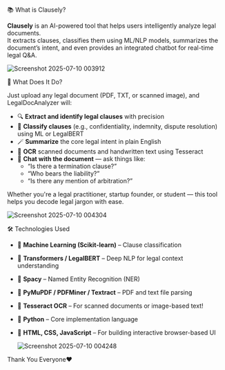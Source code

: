 📚 What is Clausely?

**Clausely** is an AI-powered tool that helps users intelligently analyze legal documents.  
It extracts clauses, classifies them using ML/NLP models, summarizes the document’s intent, and even provides an integrated chatbot for real-time legal Q&A.

![Screenshot 2025-07-10 003912](https://github.com/user-attachments/assets/6bc8985c-8e57-491d-a12c-abb7a055172f)

🤖 What Does It Do?

Just upload any legal document (PDF, TXT, or scanned image), and LegalDocAnalyzer will:

- 🔍 **Extract and identify legal clauses** with precision
- 🧠 **Classify clauses** (e.g., confidentiality, indemnity, dispute resolution) using ML or LegalBERT
- 🪄 **Summarize** the core legal intent in plain English
- 📜 **OCR** scanned documents and handwritten text using Tesseract
- 💬 **Chat with the document** — ask things like:
  - “Is there a termination clause?”
  - “Who bears the liability?”
  - “Is there any mention of arbitration?”

Whether you're a legal practitioner, startup founder, or student — this tool helps you decode legal jargon with ease.

![Screenshot 2025-07-10 004304](https://github.com/user-attachments/assets/4b0cee2c-deff-4bc6-a717-b85e1c5c9e09)

🛠️ Technologies Used

- 🧠 **Machine Learning (Scikit-learn)** – Clause classification
- 🤖 **Transformers / LegalBERT** – Deep NLP for legal context understanding
- 🧾 **Spacy** – Named Entity Recognition (NER)
- 📄 **PyMuPDF / PDFMiner / Textract** – PDF and text file parsing
- 📸 **Tesseract OCR** – For scanned documents or image-based text!
- 🐍 **Python** – Core implementation language
- 🧱 **HTML, CSS, JavaScript** – For building interactive browser-based UI 

  ![Screenshot 2025-07-10 004248](https://github.com/user-attachments/assets/8531809f-16cf-4d1e-a04e-0891de2f913e)

Thank You Everyone❤️
